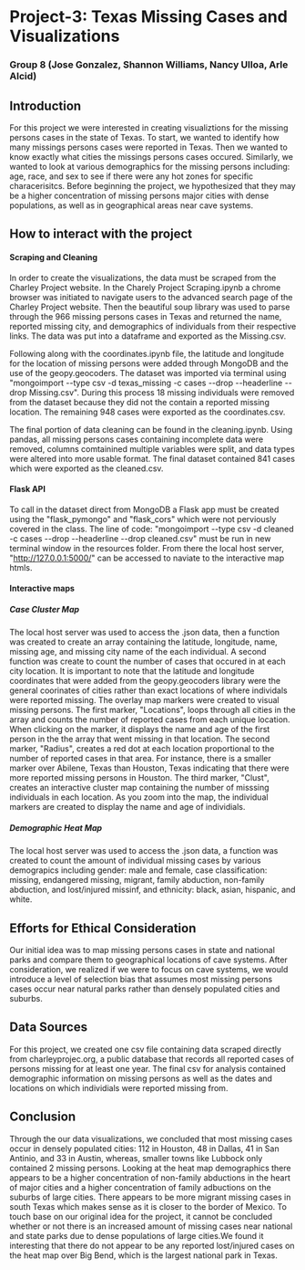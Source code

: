 # Project-3: Texas Missing Cases and Visualizations

### Group 8 (Jose Gonzalez, Shannon Williams, Nancy Ulloa, Arle Alcid) 

## Introduction
For this project we were interested in creating visualiztions for the missing persons cases in the state of Texas. To start, we wanted to identify how many missings persons cases were reported in Texas. Then we wanted to know exactly what cities the missings persons cases occured. Similarly, we wanted to look at various demographics for the missing persons including: age, race, and sex to see if there were any hot zones for specific characerisitcs. Before beginning the project, we hypothesized that they may be a higher concentration of missing persons major cities with dense populations, as well as in geographical areas near cave systems.

## How to interact with the project 

#### Scraping and Cleaning
In order to create the visualizations, the data must be scraped from the Charley Project website. In the Charely Project Scraping.ipynb a chrome browser was initiated to navigate users to the advanced search page of the Charley Project website. Then the beautiful soup library was used to parse through the 966 missing persons cases in Texas and returned the name, reported missing city, and demographics of individuals from their respective links. The data was put into a dataframe and exported as the Missing.csv.  

Following along with the coordinates.ipynb file, the latitude and longitude for the location of missing persons were added through MongoDB and the use of the geopy.geocoders. The dataset was imported via terminal using "mongoimport --type csv -d texas_missing -c cases --drop --headerline --drop Missing.csv". During this process 18 missing individuals were removed from the dataset because they did not the contain a reported missing location. The remaining 948 cases were exported as the coordinates.csv. 

The final portion of data cleaning can be found in the cleaning.ipynb. Using pandas, all missing persons cases containing incomplete data were removed, columns comtainined multiple variables were split, and data types were altered into more usable format. The final dataset contained 841 cases which were exported as the cleaned.csv. 

#### Flask API
To call in the dataset direct from MongoDB a Flask app must be created using the "flask_pymongo" and "flask_cors" which were not perviously covered in the class. The line of code: "mongoimport --type csv -d cleaned -c cases --drop --headerline --drop cleaned.csv" must be run in new terminal window in the resources folder. From there the local host server, "http://127.0.0.1:5000/" can be accessed to naviate to the interactive map htmls. 

#### Interactive maps 

##### Case Cluster Map
The local host server was used to access the .json data, then a function was created to create an array containing the latitude, longitude, name, missing age, and missing city name of the each individual. A second function was create to count the number of cases that occured in at each city location. It is important to note that the latitude and longitude coordinates that were added from the geopy.geocoders library were the general coorinates of cities rather than exact locations of where individals were reported missing. The overlay map markers were created to visual missing persons. The first marker, "Locations", loops through all cities in the array and counts the number of reported cases from each unique location. When clicking on the marker, it displays the name and age of the first person in the the array that went missing in that location. The second marker, "Radius", creates a red dot at each location proportional to the number of reported cases in that area. For instance, there is a smaller marker over Abilene, Texas than Houston, Texas indicating that there were more reported missing persons in Houston. The third marker, "Clust", creates an interactive cluster map containing the number of misssing individuals in each location. As you zoom into the map, the individual markers are created to display the name and age of individials. 

##### Demographic Heat Map 
The local host server was used to access the .json data, a function was created to count the amount of individual missing cases by various demograpics including gender: male and female, case classification: missing, endangered missing, migrant, family abduction, non-family abduction, and lost/injured missinf, and ethnicity: black, asian, hispanic, and white.  


## Efforts for Ethical Consideration
Our initial idea was to map missing persons cases in state and national parks and compare them to geographical locations of cave systems. After consideration, we realized if we were to focus on cave systems, we would introduce a level of selection bias that assumes most missing persons cases occur near natural parks rather than densely populated cities and suburbs. 


## Data Sources
For this project, we created one csv file containing data scraped directly from charleyprojec.org, a public database that records all reported cases of persons missing for at least one year. The final csv for analysis contained demographic information on missing persons as well as the dates and locations on which individials were reported missing from. 


## Conclusion
Through the our data visualizations, we concluded that most missing cases occur in densely populated cities: 112 in Houston, 48 in Dallas, 41 in San Antinio, and 33 in Austin, whereas, smaller towns like Lubbock only contained 2 missing persons. Looking at the heat map demographics there appears to be a higher concentration of non-family abductions in the heart of major cities and a higher concentration of family adbuctions on the suburbs of large cities. There appears to be more  migrant missing cases in south Texas which makes sense as it is closer to the border of Mexico. 
To touch base on our original idea for the project, it cannot be concluded whether or not there is an increased amount of missing cases near national and state parks due to dense populations of large cities.We found it interesting that there do not appear to be any reported lost/injured cases on the heat map over Big Bend, which is the largest national park in Texas.


